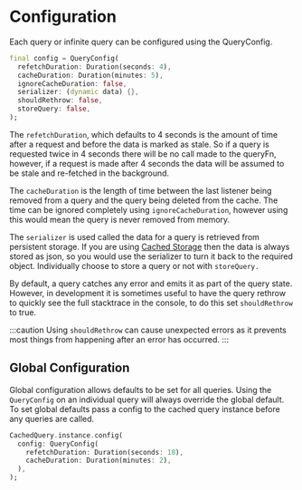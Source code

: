 # Configuration

Each query or infinite query can be configured using the QueryConfig.
```dart
final config = QueryConfig(
  refetchDuration: Duration(seconds: 4),
  cacheDuration: Duration(minutes: 5),
  ignoreCacheDuration: false,
  serializer: (dynamic data) {},
  shouldRethrow: false,
  storeQuery: false,
);
```
The `refetchDuration`, which defaults to 4 seconds is the amount of time after a request and before the data is marked 
as stale. So if a query is requested twice in 4 seconds there will be no call made to the queryFn, however, if a request
is made after 4 seconds the data will be assumed to be stale and re-fetched in the background.

The `cacheDuration` is the length of time between the last listener being removed from a query and the query being deleted
from the cache. The time can be ignored completely using `ignoreCacheDuration`, however using this would mean the query
is never removed from memory.

The `serializer` is used called the data for a query is retrieved from persistent storage. If you are using 
[Cached Storage](https://pub.dev/packages/cached_storage) then the data is always stored as json, so you would use the 
serializer to turn it back to the required object. Individually choose to store a query or not with `storeQuery.`

By default, a query catches any error and emits it as part of the query state. However, in development it is sometimes 
useful to have the query rethrow to quickly see the full stacktrace in the console, to do this set `shouldRethrow` to 
true.

:::caution
Using `shouldRethrow` can cause unexpected errors as it prevents most things from happening after an error has occurred.
:::

## Global Configuration

Global configuration allows defaults to be set for all queries. Using the `QueryConfig` on an individual query will 
always override the global default. To set global defaults pass a config to the cached query instance before any queries
are called.

```dart
CachedQuery.instance.config(
  config: QueryConfig(
    refetchDuration: Duration(seconds: 10),
    cacheDuration: Duration(minutes: 2),
  ),
);
```




